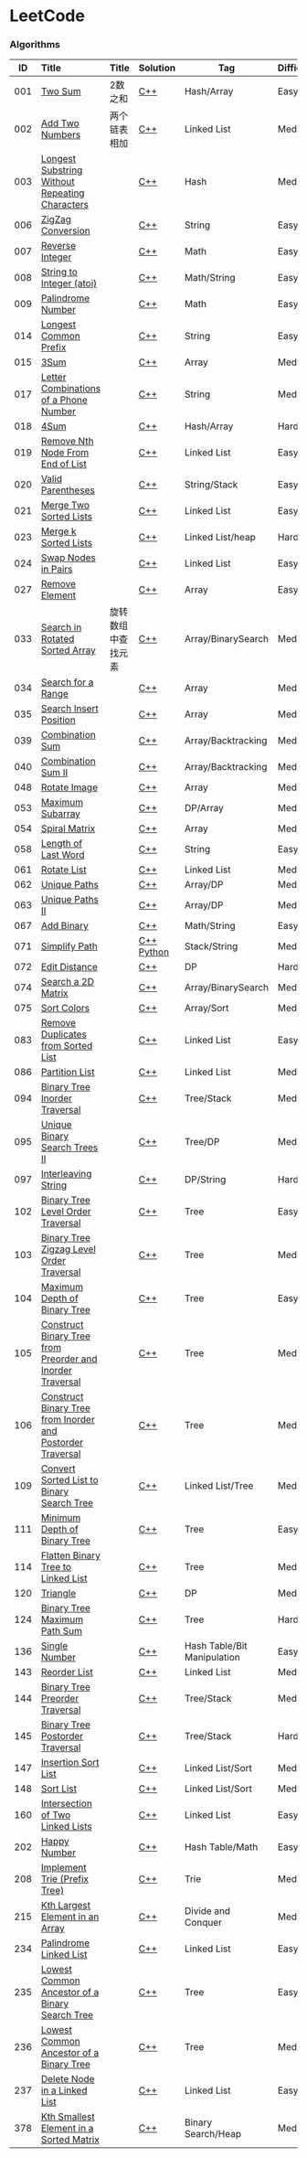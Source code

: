 # LeetCode

### Algorithms

| ID | Title |Title| Solution  | Tag | Difficulty |
|:---:|:---|---|---|---|---|
|001|[Two Sum](https://leetcode.com/problems/two-sum/)|2数之和|[C++](./Solution/001/twoSum.cpp)|Hash/Array|Easy|
|002|[Add Two Numbers](https://leetcode.com/problems/add-two-numbers/)|两个链表相加|[C++](./Solution/002/addTwoNumbers.cpp)|Linked List|Medium|
|003|[Longest Substring Without Repeating Characters](https://leetcode.com/problems/longest-substring-without-repeating-characters/)||[C++](./Solution/003/longestSubstringWithoutRepeatingCharacters.cpp)|Hash|Medium|
|006|[ZigZag Conversion](https://leetcode.com/problems/zigzag-conversion/)||[C++](./Solution/006/convert.cpp)|String|Easy|
|007|[Reverse Integer](https://leetcode.com/problems/reverse-integer/)||[C++](./Solution/007/reverse.cpp)|Math|Easy|
|008|[String to Integer (atoi)](https://leetcode.com/problems/string-to-integer-atoi/)||[C++](./Solution/008/myAtoi.cpp)|Math/String|Easy|
|009|[Palindrome Number](https://leetcode.com/problems/palindrome-number/)||[C++](./Solution/009/isPalindrome.cpp)|Math|Easy|
|014|[Longest Common Prefix](https://leetcode.com/problems/longest-common-prefix/)||[C++](./Solution/014/longestCommonPrefix.cpp)|String|Easy|
|015|[3Sum](https://leetcode.com/problems/3sum/)||[C++](./Solution/015/threeSum.cpp)|Array|Medium|
|017|[Letter Combinations of a Phone Number](https://leetcode.com/problems/letter-combinations-of-a-phone-number/)||[C++](./Solution/017/letterCombinations.cpp)|String|Medium|
|018|[4Sum](https://leetcode.com/problems/4sum/)||[C++](./Solution/018/fourSum.cpp)|Hash/Array|Hard|
|019|[Remove Nth Node From End of List](https://leetcode.com/problems/remove-nth-node-from-end-of-list/)||[C++](./Solution/019/removeNthFromEnd.cpp)|Linked List|Easy|
|020|[Valid Parentheses](https://leetcode.com/problems/valid-parentheses/)||[C++](./Solution/020/isValid.cpp)|String/Stack|Easy|
|021|[Merge Two Sorted Lists](https://leetcode.com/problems/merge-two-sorted-lists/)||[C++](./Solution/021/mergeTwoLists.cpp)|Linked List|Easy|
|023|[Merge k Sorted Lists](https://leetcode.com/problems/merge-k-sorted-lists/)||[C++](./Solution/023/mergeKLists.cpp)|Linked List/heap|Hard|
|024|[Swap Nodes in Pairs](https://leetcode.com/problems/swap-nodes-in-pairs/)||[C++](./Solution/024/swapPairs.cpp)|Linked List|Easy|
|027|[Remove Element](https://leetcode.com/problems/remove-element/)||[C++](./Solution/027/removeElement.cpp)|Array|Easy|
|033|[Search in Rotated Sorted Array](https://leetcode.com/problems/search-in-rotated-sorted-array)|旋转数组中查找元素|[C++](./Solution/033/search.cpp)|Array/BinarySearch|Medium|
|034|[Search for a Range](https://leetcode.com/problems/search-for-a-range/)||[C++](./Solution/034/searchRange.cpp)|Array|Medium|
|035|[Search Insert Position](https://leetcode.com/problems/search-insert-position/)||[C++](./Solution/035/searchInsert.cpp)|Array|Medium|
|039|[Combination Sum](https://leetcode.com/problems/combination-sum/)||[C++](./Solution/039/combinationSum.cpp)|Array/Backtracking|Medium|
|040|[Combination Sum II](https://leetcode.com/problems/combination-sum-ii/)||[C++](./Solution/040/combinationSum2.cpp)|Array/Backtracking|Medium|
|048|[Rotate Image](https://leetcode.com/problems/rotate-image)||[C++](./Solution/048/rotate.cpp)|Array|Medium|
|053|[Maximum Subarray](https://leetcode.com/problems/maximum-subarray/)||[C++](./Solution/053/maxSubArray.cpp)|DP/Array|Medium|
|054|[Spiral Matrix](https://leetcode.com/problems/spiral-matrix/?tab=Description)||[C++](./Solution/054/spiralOrder.cpp)|Array|Medium|
|058|[Length of Last Word](https://leetcode.com/problems/length-of-last-word)||[C++](./Solution/058/lengthOfLastWord.cpp)|String|Easy|
|061|[Rotate List](https://leetcode.com/problems/rotate-list/)||[C++](./Solution/061/rotateRight.cpp)|Linked List|Medium|
|062|[Unique Paths](https://leetcode.com/problems/unique-paths/)||[C++](./Solution/062/uniquePaths.cpp)|Array/DP|Medium|
|063|[Unique Paths II](https://leetcode.com/problems/unique-paths-ii/)||[C++](./Solution/063/uniquePathsWithObstacles.cpp)|Array/DP|Medium|
|067|[Add Binary](https://leetcode.com/problems/add-binary/)||[C++](./Solution/067/addBinary.cpp)|Math/String|Easy|
|071|[Simplify Path](https://leetcode.com/problems/simplify-path/)||[C++](./Solution/071/simplifyPath.cpp) [Python](./Solution/071/simplifyPath.py)|Stack/String|Medium|
|072|[Edit Distance](https://leetcode.com/problems/edit-distance/)||[C++](./Solution/072/minDistance.cpp)|DP|Hard|
|074|[Search a 2D Matrix](https://leetcode.com/problems/search-a-2d-matrix/)||[C++](./Solution/074/searchMatrix.cpp)|Array/BinarySearch|Medium|
|075|[Sort Colors](https://leetcode.com/problems/sort-colors/)||[C++](./Solution/075/sortColors.cpp)|Array/Sort|Medium|
|083|[Remove Duplicates from Sorted List](https://leetcode.com/problems/remove-duplicates-from-sorted-list/)||[C++](./Solution/083/deleteDuplicates.cpp)|Linked List|Easy|
|086|[Partition List](https://leetcode.com/problems/partition-list/)||[C++](./Solution/086/partition.cpp)|Linked List|Medium|
|094|[Binary Tree Inorder Traversal](https://leetcode.com/problems/binary-tree-inorder-traversal/)||[C++](./Solution/094/inorderTraversal.cpp)|Tree/Stack|Medium|
|095|[Unique Binary Search Trees II](https://leetcode.com/problems/unique-binary-search-trees-ii/)||[C++](./Solution/095/generateTrees.cpp)|Tree/DP|Medium|
|097|[Interleaving String](https://leetcode.com/problems/interleaving-string/)||[C++](./Solution/097/isInterleave.cpp)|DP/String|Hard|
|102|[Binary Tree Level Order Traversal](https://leetcode.com/problems/binary-tree-level-order-traversal/)||[C++](./Solution/102/levelOrder.cpp)|Tree|Easy|
|103|[Binary Tree Zigzag Level Order Traversal](https://leetcode.com/problems/binary-tree-zigzag-level-order-traversal/)||[C++](./Solution/103/zigzagLevelOrder.cpp)|Tree|Medium|
|104|[Maximum Depth of Binary Tree](https://leetcode.com/problems/maximum-depth-of-binary-tree/)||[C++](./Solution/104/maxDepth.cpp)|Tree|Easy|
|105|[Construct Binary Tree from Preorder and Inorder Traversal](https://leetcode.com/problems/construct-binary-tree-from-preorder-and-inorder-traversal/)||[C++](./Solution/105/buildTree.cpp)|Tree|Medium|
|106|[Construct Binary Tree from Inorder and Postorder Traversal](https://leetcode.com/problems/construct-binary-tree-from-inorder-and-postorder-traversal/)||[C++](./Solution/106/buildTree.cpp)|Tree|Medium|
|109|[Convert Sorted List to Binary Search Tree](https://leetcode.com/problems/convert-sorted-list-to-binary-search-tree/)||[C++](./Solution/109/sortedListToBST.cpp)|Linked List/Tree|Medium|
|111|[Minimum Depth of Binary Tree](https://leetcode.com/problems/minimum-depth-of-binary-tree/)||[C++](./Solution/111/minDepth.cpp)|Tree|Easy|
|114|[Flatten Binary Tree to Linked List](https://leetcode.com/problems/flatten-binary-tree-to-linked-list/)||[C++](./Solution/114/flatten.cpp)|Tree|Medium|
|120|[Triangle](https://leetcode.com/problems/triangle/)||[C++](./Solution/120/minimumTotal.cpp)|DP|Medium|
|124|[Binary Tree Maximum Path Sum](https://leetcode.com/problems/binary-tree-maximum-path-sum/)||[C++](./Solution/124/maxPathSum.cpp)|Tree|Hard|
|136|[Single Number](https://leetcode.com/problems/single-number/)||[C++](./Solution/136/singleNumber.cpp)|Hash Table/Bit Manipulation|Easy|
|143|[Reorder List](https://leetcode.com/problems/reorder-list/)||[C++](./Solution/143/reorderList.cpp)|Linked List|Medium|
|144|[Binary Tree Preorder Traversal](https://leetcode.com/problems/binary-tree-preorder-traversal/)||[C++](./Solution/144/preorderTraversal.cpp)|Tree/Stack|Medium|
|145|[Binary Tree Postorder Traversal](https://leetcode.com/problems/binary-tree-postorder-traversal/)||[C++](./Solution/145/postorderTraversal.cpp)|Tree/Stack|Hard|
|147|[Insertion Sort List](https://leetcode.com/problems/insertion-sort-list/)||[C++](./Solution/147/insertionSortList.cpp)|Linked List/Sort|Medium|
|148|[Sort List](https://leetcode.com/problems/sort-list/)||[C++](./Solution/148/sortList.cpp)|Linked List/Sort|Medium|
|160|[Intersection of Two Linked Lists](https://leetcode.com/problems/intersection-of-two-linked-lists/)||[C++](./Solution/160/getIntersectionNode.cpp)|Linked List|Easy|
|202|[Happy Number](https://leetcode.com/problems/happy-number/)||[C++](./Solution/202/isHappy.cpp)|Hash Table/Math|Easy|
|208|[Implement Trie (Prefix Tree)](https://leetcode.com/problems/implement-trie-prefix-tree/)||[C++](./Solution/208/Trie.cpp)|Trie|Medium|
|215|[Kth Largest Element in an Array](https://leetcode.com/problems/kth-largest-element-in-an-array/)||[C++](./Solution/215/findKthLargest.cpp)|Divide and Conquer|Medium|
|234|[Palindrome Linked List](https://leetcode.com/problems/palindrome-linked-list)||[C++](./Solution/234/isPalindrome.cpp)|Linked List|Easy|
|235|[Lowest Common Ancestor of a Binary Search Tree](https://leetcode.com/problems/lowest-common-ancestor-of-a-binary-search-tree/)||[C++](./Solution/235/lowestCommonAncestor.cpp)|Tree|Easy|
|236|[Lowest Common Ancestor of a Binary Tree](https://leetcode.com/problems/lowest-common-ancestor-of-a-binary-tree/)||[C++](./Solution/236/lowestCommonAncestor.cpp)|Tree|Medium|
|237|[Delete Node in a Linked List](https://leetcode.com/problems/delete-node-in-a-linked-list)||[C++](./Solution/237/deleteNode.cpp)|Linked List|Easy|
|378|[Kth Smallest Element in a Sorted Matrix](https://leetcode.com/problems/kth-smallest-element-in-a-sorted-matrix/)||[C++](./Solution/378/kthSmallest.cpp)|Binary Search/Heap|Medium|



